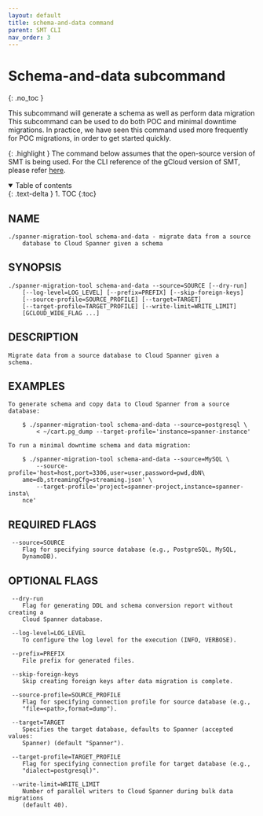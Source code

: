 ```yaml
---
layout: default
title: schema-and-data command
parent: SMT CLI
nav_order: 3
---
```


# Schema-and-data subcommand
{: .no_toc }

This subcommand will generate a schema as well as perform data migration This subcommand can be used to do both POC and minimal downtime migrations. In practice, we have seen this command used
more frequently for POC migrations, in order to get started quickly.

{: .highlight }
The command below assumes that the open-source version of SMT is being used. For the CLI
reference of the gCloud version of SMT, please refer [here](https://cloud.google.com/sdk/gcloud/reference/alpha/spanner/migration).

<details open markdown="block">
  <summary>
    Table of contents
  </summary>
  {: .text-delta }
1. TOC
{:toc}
</details>

## NAME

    ./spanner-migration-tool schema-and-data - migrate data from a source
        database to Cloud Spanner given a schema

## SYNOPSIS

    ./spanner-migration-tool schema-and-data --source=SOURCE [--dry-run]
        [--log-level=LOG_LEVEL] [--prefix=PREFIX] [--skip-foreign-keys]
        [--source-profile=SOURCE_PROFILE] [--target=TARGET]
        [--target-profile=TARGET_PROFILE] [--write-limit=WRITE_LIMIT]
        [GCLOUD_WIDE_FLAG ...]

## DESCRIPTION

    Migrate data from a source database to Cloud Spanner given a
    schema.

## EXAMPLES

    To generate schema and copy data to Cloud Spanner from a source database:

        $ ./spanner-migration-tool schema-and-data --source=postgresql \
            < ~/cart.pg_dump --target-profile='instance=spanner-instance'

    To run a minimal downtime schema and data migration:

        $ ./spanner-migration-tool schema-and-data --source=MySQL \
            --source-profile='host=host,port=3306,user=user,password=pwd,dbN\
        ame=db,streamingCfg=streaming.json' \
            --target-profile='project=spanner-project,instance=spanner-insta\
        nce'

## REQUIRED FLAGS

     --source=SOURCE
        Flag for specifying source database (e.g., PostgreSQL, MySQL,
        DynamoDB).

## OPTIONAL FLAGS

     --dry-run
        Flag for generating DDL and schema conversion report without creating a
        Cloud Spanner database.

     --log-level=LOG_LEVEL
        To configure the log level for the execution (INFO, VERBOSE).

     --prefix=PREFIX
        File prefix for generated files.

     --skip-foreign-keys
        Skip creating foreign keys after data migration is complete.

     --source-profile=SOURCE_PROFILE
        Flag for specifying connection profile for source database (e.g.,
        "file=<path>,format=dump").

     --target=TARGET
        Specifies the target database, defaults to Spanner (accepted values:
        Spanner) (default "Spanner").

     --target-profile=TARGET_PROFILE
        Flag for specifying connection profile for target database (e.g.,
        "dialect=postgresql)".

     --write-limit=WRITE_LIMIT
        Number of parallel writers to Cloud Spanner during bulk data migrations
        (default 40).
